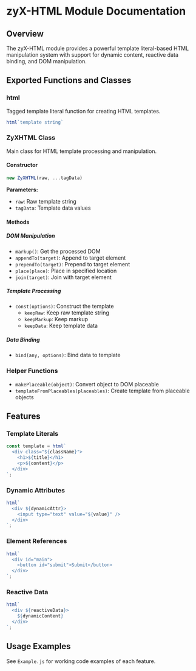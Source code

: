 # zyX-HTML Module Documentation

## Overview
The zyX-HTML module provides a powerful template literal-based HTML manipulation system with support for dynamic content, reactive data binding, and DOM manipulation.

## Exported Functions and Classes

### html
Tagged template literal function for creating HTML templates.
```javascript
html`template string`
```

### ZyXHTML Class
Main class for HTML template processing and manipulation.

#### Constructor
```javascript
new ZyXHTML(raw, ...tagData)
```
**Parameters:**
- `raw`: Raw template string
- `tagData`: Template data values

#### Methods

##### DOM Manipulation
- `markup()`: Get the processed DOM
- `appendTo(target)`: Append to target element
- `prependTo(target)`: Prepend to target element
- `place(place)`: Place in specified location
- `join(target)`: Join with target element

##### Template Processing
- `const(options)`: Construct the template
  - `keepRaw`: Keep raw template string
  - `keepMarkup`: Keep markup
  - `keepData`: Keep template data

##### Data Binding
- `bind(any, options)`: Bind data to template

### Helper Functions
- `makePlaceable(object)`: Convert object to DOM placeable
- `templateFromPlaceables(placeables)`: Create template from placeable objects

## Features

### Template Literals
```javascript
const template = html`
  <div class="${className}">
    <h1>${title}</h1>
    <p>${content}</p>
  </div>
`;
```

### Dynamic Attributes
```javascript
html`
  <div ${dynamicAttr}>
    <input type="text" value="${value}" />
  </div>
`;
```

### Element References
```javascript
html`
  <div id="main">
    <button id="submit">Submit</button>
  </div>
`;
```

### Reactive Data
```javascript
html`
  <div ${reactiveData}>
    ${dynamicContent}
  </div>
`;
```

## Usage Examples

See `Example.js` for working code examples of each feature. 
